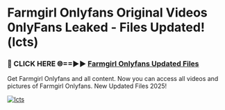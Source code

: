 # Farmgirl Onlyfans Original Videos 0nlyFans Leaked - Files Updated! (lcts)

<h3>🔴 CLICK HERE 🌐==►► <a href="https://tinyurl.com/ehrbuxhb" rel="nofollow">Farmgirl Onlyfans Updated Files</a></h3>

Get Farmgirl Onlyfans and all content. Now you can access all videos and pictures of Farmgirl Onlyfans. New Updated Files 2025!

[![lcts](https://i.imgur.com/lVYEuWS.gif)](https://tinyurl.com/ehrbuxhb)
